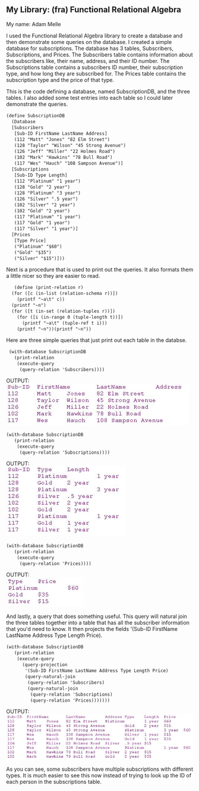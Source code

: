 ## My Library: (fra) Functional Relational Algebra
My name: Adam Melle

I used the Functional Relational Algebra library to create a database and then demonstrate some queries on the database. I created a simple database for subscriptions. The database has 3 tables, Subscribers, Subscriptions, and Prices. The Subscribers
table contains information about the subscribers like, their name, address, and their ID number. The Subscriptions table contains a subscribers ID number, their subscription type, and how long they are subscribed for. The Prices table contains the subscription type and the price of that type.

This is the code defining a database, named SubscriptionDB, and the three tables. I also added some test entries into each table so I could later demonstrate the queries.

```racket
(define SubscriptionDB
  (Database
  [Subscribers
   [Sub-ID FirstName LastName Address]
   (112 "Matt" "Jones" "82 Elm Street")
   (128 "Taylor" "Wilson" "45 Strong Avenue")
   (126 "Jeff" "Miller" "22 Holmes Road")
   (102 "Mark" "Hawkins" "78 Bull Road")
   (117 "Wes" "Hauch" "108 Sampson Avenue")]
  [Subscriptions
   [Sub-ID Type Length]
   (112 "Platinum" "1 year")
   (128 "Gold" "2 year")
   (128 "Platinum" "3 year")
   (126 "Silver" ".5 year")
   (102 "Silver" "2 year")
   (102 "Gold" "2 year")
   (117 "Platinum" "1 year")
   (117 "Gold" "1 year")
   (117 "Silver" "1 year")]
  [Prices
   [Type Price]
   ("Platinum" "$60")
   ("Gold" "$35")
   ("Silver" "$15")]))
```   
Next is a procedure that is used to print out the queries. It also formats them a little nicer so they are easier to read.

```racket
   (define (print-relation r)
  (for ([c (in-list (relation-schema r))])
    (printf "~a\t" c))
  (printf "~n")
  (for ([t (in-set (relation-tuples r))])
    (for ([i (in-range 0 (tuple-length t))])
      (printf "~a\t" (tuple-ref t i)))
    (printf "~n"))(printf "~n"))
```
Here are three simple queries that just print out each table in the databse.
```racket
 (with-database SubscriptionDB
   (print-relation
    (execute-query
     (query-relation 'Subscribers))))
```
OUTPUT:   
![](https://raw.githubusercontent.com/adam-melle/FP2/master/query1.JPG)

```racket
(with-database SubscriptionDB
   (print-relation
    (execute-query
     (query-relation 'Subscriptions))))
```
OUTPUT:  
![](https://raw.githubusercontent.com/adam-melle/FP2/master/query2.JPG)

```racket
(with-database SubscriptionDB
   (print-relation
    (execute-query
     (query-relation 'Prices))))
```

OUTPUT:  
![](https://raw.githubusercontent.com/adam-melle/FP2/master/query3.JPG)
     
And lastly, a query that does something useful. This query will natural join the three tables together into a table that has
all the subscriber information that you'd need to know. It then projects the fields '(Sub-ID FirstName LastName Address Type Length Price).

```racket
(with-database SubscriptionDB
   (print-relation
    (execute-query
      (query-projection
       '(Sub-ID FirstName LastName Address Type Length Price)
       (query-natural-join
        (query-relation 'Subscribers)
        (query-natural-join
         (query-relation 'Subscriptions)
         (query-relation 'Prices)))))))
```

OUTPUT:
![](https://raw.githubusercontent.com/adam-melle/FP2/master/query4.JPG)

As you can see, some subscribers have multiple subscriptions with different types. It is much easier to see this now instead of trying to look up the ID of each person in the subscriptions table.

